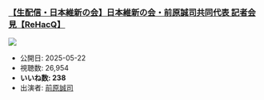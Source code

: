 ### [【生配信・日本維新の会】日本維新の会・前原誠司共同代表 記者会見【ReHacQ】](https://www.youtube.com/watch?v=yjjlYn1xuEk)
[![](https://img.youtube.com/vi/yjjlYn1xuEk/hqdefault.jpg)](https://www.youtube.com/watch?v=yjjlYn1xuEk)
-   公開日: 2025-05-22
-   視聴数: 26,954
-   **いいね数: 238**
-   出演者: [前原誠司](/rehacq_fan/people/前原誠司 "wikilink")
